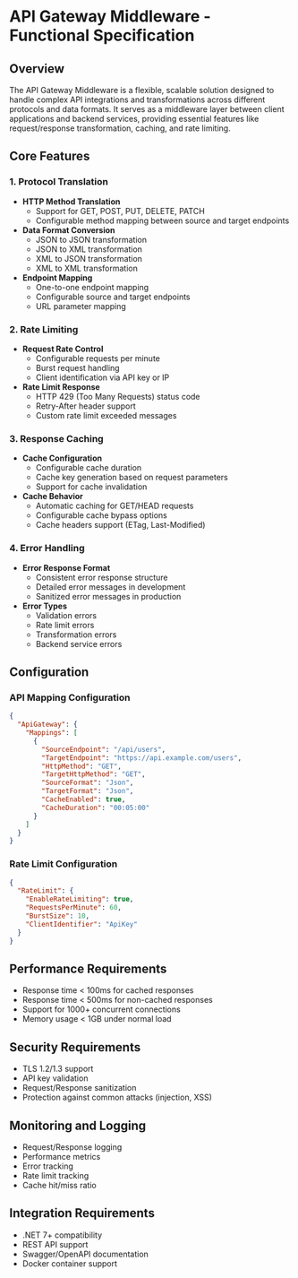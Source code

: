 # API Gateway Middleware - Functional Specification

## Overview
The API Gateway Middleware is a flexible, scalable solution designed to handle complex API integrations and transformations across different protocols and data formats. It serves as a middleware layer between client applications and backend services, providing essential features like request/response transformation, caching, and rate limiting.

## Core Features

### 1. Protocol Translation
- **HTTP Method Translation**
  - Support for GET, POST, PUT, DELETE, PATCH
  - Configurable method mapping between source and target endpoints
- **Data Format Conversion**
  - JSON to JSON transformation
  - JSON to XML transformation
  - XML to JSON transformation
  - XML to XML transformation
- **Endpoint Mapping**
  - One-to-one endpoint mapping
  - Configurable source and target endpoints
  - URL parameter mapping

### 2. Rate Limiting
- **Request Rate Control**
  - Configurable requests per minute
  - Burst request handling
  - Client identification via API key or IP
- **Rate Limit Response**
  - HTTP 429 (Too Many Requests) status code
  - Retry-After header support
  - Custom rate limit exceeded messages

### 3. Response Caching
- **Cache Configuration**
  - Configurable cache duration
  - Cache key generation based on request parameters
  - Support for cache invalidation
- **Cache Behavior**
  - Automatic caching for GET/HEAD requests
  - Configurable cache bypass options
  - Cache headers support (ETag, Last-Modified)

### 4. Error Handling
- **Error Response Format**
  - Consistent error response structure
  - Detailed error messages in development
  - Sanitized error messages in production
- **Error Types**
  - Validation errors
  - Rate limit errors
  - Transformation errors
  - Backend service errors

## Configuration

### API Mapping Configuration
```json
{
  "ApiGateway": {
    "Mappings": [
      {
        "SourceEndpoint": "/api/users",
        "TargetEndpoint": "https://api.example.com/users",
        "HttpMethod": "GET",
        "TargetHttpMethod": "GET",
        "SourceFormat": "Json",
        "TargetFormat": "Json",
        "CacheEnabled": true,
        "CacheDuration": "00:05:00"
      }
    ]
  }
}
```

### Rate Limit Configuration
```json
{
  "RateLimit": {
    "EnableRateLimiting": true,
    "RequestsPerMinute": 60,
    "BurstSize": 10,
    "ClientIdentifier": "ApiKey"
  }
}
```

## Performance Requirements
- Response time < 100ms for cached responses
- Response time < 500ms for non-cached responses
- Support for 1000+ concurrent connections
- Memory usage < 1GB under normal load

## Security Requirements
- TLS 1.2/1.3 support
- API key validation
- Request/Response sanitization
- Protection against common attacks (injection, XSS)

## Monitoring and Logging
- Request/Response logging
- Performance metrics
- Error tracking
- Rate limit tracking
- Cache hit/miss ratio

## Integration Requirements
- .NET 7+ compatibility
- REST API support
- Swagger/OpenAPI documentation
- Docker container support
